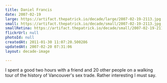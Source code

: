 ```yaml
---
title: Daniel Francis
date: 2007-02-19
large: https://artifact.thepatrick.io/decade/large/2007-02-19-2113.jpg
small: https://artifact.thepatrick.io/decade/small/2007-02-19-2113.jpg
smallRetina: https://artifact.thepatrick.io/decade/small/2007-02-19-2113@2x.jpg
flickrUrl: null
photoId: null
createdAt: 2011-01-30 11:07:20.500286
updatedAt: 2007-02-20 07:31:06
layout: decade-image

---
```

I spent a good two hours with a friend and 20 other people on a walking tour of the history of Vancouver's sex trade. Rather interesting I must say.
